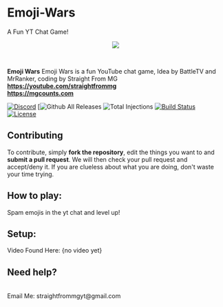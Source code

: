 # Emoji-Wars
A Fun YT Chat Game!

<p align="center">
  <img src="https://i9.ytimg.com/vi/Y5qPo5mBxjQ/mqdefault.jpg?v=609fb414&sqp=CNzX04cG&rs=AOn4CLAHvYlrP5Sxcqika2H3dKxz24d-MQ"/>
</p>
<br/>

**Emoji Wars** Emoji Wars is a fun YouTube chat game, Idea by BattleTV and MrRanker, coding by Straight From MG
**https://youtube.com/straightfrommg**
<br>
**https://mgcounts.com**

[![Discord](https://img.shields.io/discord/736996801638563921?label=chat&logo=discord&logoColor=white&style=for-the-badge)](https://discord.gg/WPe3WeNtgv)
[![Github All Releases](https://img.shields.io/github/downloads/mgcountss/Emoji-Wars])
![Total Injections](https://img.shields.io/github/downloads/Horionclient/Horion-Releases/total?label=Total%20Injections&style=for-the-badge)
[![Build Status](https://img.shields.io/azure-devops/build/horionclient/Horion/2?label=dev%20release&style=for-the-badge)](https://dev.azure.com/horionclient/Horion/_build/latest?definitionId=2&branchName=master)
[![License](https://i.creativecommons.org/l/by-nc/4.0/88x31.png)](https://creativecommons.org/licenses/by-nc/4.0/)

## Contributing
To contribute, simply **fork the repository**, edit the things you want to and **submit a pull request**.
We will then check your pull request and accept/deny it.
If you are clueless about what you are doing, don't waste your time trying.

## How to play:
Spam emojis in the yt chat and level up!
<br>
## Setup: 
Video Found Here: {no video yet}


## Need help? 
<br>
Email Me: straightfrommgyt@gmail.com

